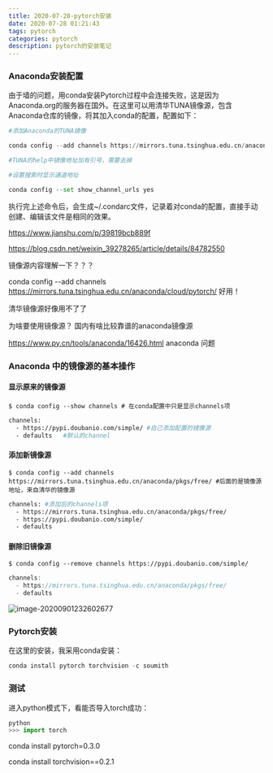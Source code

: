 ```yaml
---
title: 2020-07-28-pytorch安装
date: 2020-07-28 01:21:43
tags: pytorch
categories: pytorch
description: pytorch的安装笔记
---
```


### Anaconda安装配置

由于墙的问题，用conda安装Pytorch过程中会连接失败，这是因为Anaconda.org的服务器在国外。在这里可以用清华TUNA镜像源，包含Anaconda仓库的镜像，将其加入conda的配置，配置如下：



```python
#添加Anaconda的TUNA镜像

conda config --add channels https://mirrors.tuna.tsinghua.edu.cn/anaconda/pkgs/free/

#TUNA的help中镜像地址加有引号，需要去掉

#设置搜索时显示通道地址

conda config --set show_channel_urls yes

```

执行完上述命令后，会生成~/.condarc文件，记录着对conda的配置，直接手动创建、编辑该文件是相同的效果。

https://www.jianshu.com/p/39819bcb889f

https://blog.csdn.net/weixin_39278265/article/details/84782550

镜像源内容理解一下？？？

conda config --add channels https://mirrors.tuna.tsinghua.edu.cn/anaconda/cloud/pytorch/ 好用！

清华镜像源好像用不了了

为啥要使用镜像源？  国内有啥比较靠谱的anaconda镜像源



https://www.py.cn/tools/anaconda/16426.html  anaconda 问题

### Anaconda 中的镜像源的基本操作

#### 显示原来的镜像源



```shell
$ conda config --show channels # 在conda配置中只是显示channels项
```



```bash
channels:
  - https://pypi.doubanio.com/simple/ #自己添加配置的镜像源
  - defaults   #默认的channel
```

#### 添加新镜像源



```shell
$ conda config --add channels https://mirrors.tuna.tsinghua.edu.cn/anaconda/pkgs/free/ #后面的是镜像源地址，来自清华的镜像源
```



```bash
channels: #添加后的channels项
  - https://mirrors.tuna.tsinghua.edu.cn/anaconda/pkgs/free/
  - https://pypi.doubanio.com/simple/
  - defaults
```

#### 删除旧镜像源



```shell
$ conda config --remove channels https://pypi.doubanio.com/simple/
```



```cpp
channels:
  - https://mirrors.tuna.tsinghua.edu.cn/anaconda/pkgs/free/
  - defaults
```







![image-20200901232602677](E:\myBlog\source\_posts\image-20200901232602677.png)





### Pytorch安装

在这里的安装，我采用conda安装：

```python
conda install pytorch torchvision -c soumith
```



### 测试

进入python模式下，看能否导入torch成功：

```python
python
>>> import torch
```





conda install pytorch=0.3.0

conda install torchvision==0.2.1